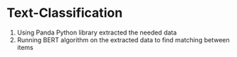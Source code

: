 # Text-Classification
1. Using Panda Python library extracted the needed data 
2. Running BERT algorithm on the extracted data to find matching between items 

